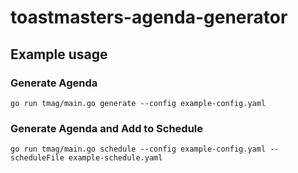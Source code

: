 # toastmasters-agenda-generator

## Example usage

### Generate Agenda
```
go run tmag/main.go generate --config example-config.yaml
```

### Generate Agenda and Add to Schedule
```
go run tmag/main.go schedule --config example-config.yaml --scheduleFile example-schedule.yaml
```